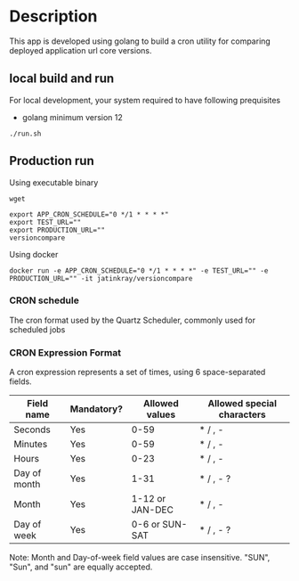 # Description
This app is developed using golang to build a cron utility for comparing deployed application url core versions.


## local build and run 

For local development, your system required to have following prequisites
- golang minimum version 12

```shell
./run.sh
```

## Production run 
Using executable binary

```shell
wget 

export APP_CRON_SCHEDULE="0 */1 * * * *"
export TEST_URL=""
export PRODUCTION_URL=""
versioncompare
```

Using docker 

```shell
docker run -e APP_CRON_SCHEDULE="0 */1 * * * *" -e TEST_URL="" -e PRODUCTION_URL="" -it jatinkray/versioncompare
```

### CRON schedule
The cron format used by the Quartz Scheduler, commonly used for scheduled jobs


### CRON Expression Format
A cron expression represents a set of times, using 6 space-separated fields.

Field name   | Mandatory? | Allowed values  | Allowed special characters
----------   | ---------- | --------------  | --------------------------
Seconds      | Yes         | 0-59            | * / , -
Minutes      | Yes        | 0-59            | * / , -
Hours        | Yes        | 0-23            | * / , -
Day of month | Yes        | 1-31            | * / , - ?
Month        | Yes        | 1-12 or JAN-DEC | * / , -
Day of week  | Yes        | 0-6 or SUN-SAT  | * / , - ?
Note: Month and Day-of-week field values are case insensitive. "SUN", "Sun", and "sun" are equally accepted.